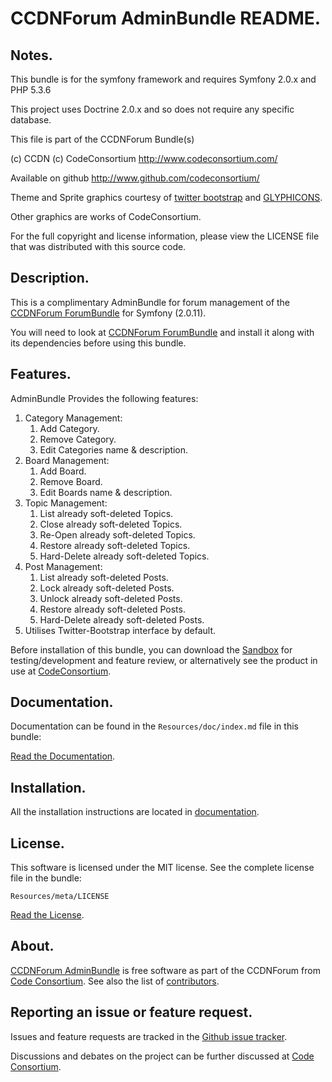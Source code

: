 CCDNForum AdminBundle README.
=============================


## Notes.

This bundle is for the symfony framework and requires Symfony 2.0.x and PHP 5.3.6
  
This project uses Doctrine 2.0.x and so does not require any specific database.
  

This file is part of the CCDNForum Bundle(s)

(c) CCDN (c) CodeConsortium <http://www.codeconsortium.com/> 

Available on github <http://www.github.com/codeconsortium/>

Theme and Sprite graphics courtesy of [twitter bootstrap](http://twitter.github.com/bootstrap/index.html) and [GLYPHICONS](http://glyphicons.com/).

Other graphics are works of CodeConsortium.

For the full copyright and license information, please view the LICENSE
file that was distributed with this source code.

## Description.

This is a complimentary AdminBundle for forum management of the [CCDNForum ForumBundle](https://github.com/codeconsortium/CCDNForumForumBundle) for Symfony (2.0.11).

You will need to look at [CCDNForum ForumBundle](https://github.com/codeconsortium/CCDNForumForumBundle) and install it along with its dependencies before using this bundle.

## Features.

AdminBundle Provides the following features:

1. Category Management:
	1. Add Category.
	2. Remove Category.
	3. Edit Categories name & description.
2. Board Management:
	1. Add Board.
	2. Remove Board.
	3. Edit Boards name & description.
3. Topic Management:
	1. List already soft-deleted Topics.
	2. Close already soft-deleted Topics.
	3. Re-Open already soft-deleted Topics.
	4. Restore already soft-deleted Topics.
	5. Hard-Delete already soft-deleted Topics.
4. Post Management:
	1. List already soft-deleted Posts.
	2. Lock already soft-deleted Posts.
	3. Unlock already soft-deleted Posts.
	4. Restore already soft-deleted Posts.
	5. Hard-Delete already soft-deleted Posts.
5. Utilises Twitter-Bootstrap interface by default.

Before installation of this bundle, you can download the [Sandbox](https://github.com/codeconsortium/CCDNSandBox) for testing/development and feature review, or alternatively see the product in use at [CodeConsortium](http://www.codeconsortium.com).

## Documentation.

Documentation can be found in the `Resources/doc/index.md` file in this bundle:

[Read the Documentation](index.md).

## Installation.

All the installation instructions are located in [documentation](install.md).

## License.

This software is licensed under the MIT license. See the complete license file in the bundle:

	Resources/meta/LICENSE

[Read the License](http://github.com/codeconsortium/CCDNForumAdminBundle/blob/master/Resources/meta/LICENSE).

## About.

[CCDNForum AdminBundle](http://github.com/codeconsortium/CCDNForumAdminBundle) is free software as part of the CCDNForum from [Code Consortium](http://www.codeconsortium.com). 
See also the list of [contributors](http://github.com/codeconsortium/CCDNForumAdminBundle/contributors).

## Reporting an issue or feature request.

Issues and feature requests are tracked in the [Github issue tracker](http://github.com/codeconsortium/CCDNForumAdminBundle/issues).

Discussions and debates on the project can be further discussed at [Code Consortium](http://www.codeconsortium.com).
